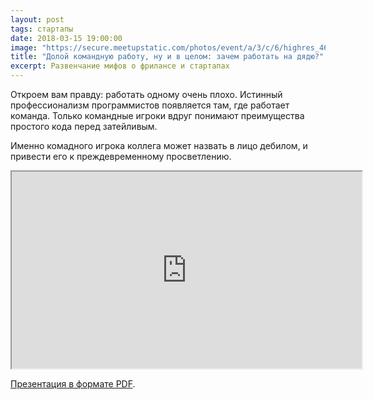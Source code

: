 ```yaml
---
layout: post
tags: стартапы
date: 2018-03-15 19:00:00
image: "https://secure.meetupstatic.com/photos/event/a/3/c/6/highres_469001926.jpeg"
title: "Долой командную работу, ну и в целом: зачем работать на дядю?"
excerpt: Развенчание мифов о фрилансе и стартапах
---
```


Откроем вам правду: работать одному очень плохо. Истинный профессионализм программистов
появляется там, где работает команда. Только командные игроки вдруг понимают преимущества
простого кода перед затейливым.

Именно комадного игрока коллега может назвать в лицо дебилом, и привести его к преждевременному просветлению.

<div class="video">
    <iframe width="560" height="315" src="https://www.youtube.com/embed/syNNWFJvsz8" allow="autoplay; encrypted-media" allowfullscreen></iframe>
</div>

[Презентация в формате PDF](https://markshevchenko.pro/download/startups-myths-and-reality.pdf).

